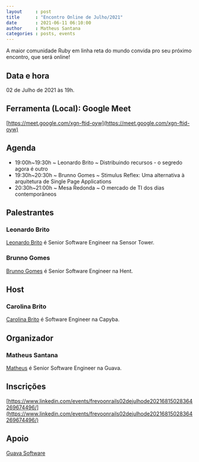 ```yaml
---
layout     : post
title      : "Encontro Online de Julho/2021"
date       : 2021-06-11 06:10:00
author     : Matheus Santana
categories : posts, events
---
```


A maior comunidade Ruby em linha reta do mundo convida pro seu próximo encontro, que será online!

## Data e hora

02 de Julho de 2021 às 19h.

## Ferramenta (Local): Google Meet

[https://meet.google.com/xgn-ftid-oyw](https://meet.google.com/xgn-ftid-oyw)

## Agenda

- 19:00h~19:30h ~ Leonardo Brito ~ Distribuindo recursos - o segredo agora é outro
- 19:30h~20:30h ~ Brunno Gomes ~ Stimulus Reflex: Uma alternativa à arquitetura de Single Page Applications
- 20:30h~21:00h ~ Mesa Redonda ~ O mercado de TI dos dias contemporâneos

## Palestrantes

### Leonardo Brito

[Leonardo Brito](https://www.linkedin.com/in/leonardo-mendes-brito/) é Senior Software Engineer na Sensor Tower.

### Brunno Gomes

[Brunno Gomes](https://www.linkedin.com/in/brunnogomes/) é Senior Software Engineer na Hent.

## Host

### Carolina Brito

[Carolina Brito](https://www.linkedin.com/in/coab1/) é Software Engineer na Capyba.

## Organizador

### Matheus Santana

[Matheus](https://www.linkedin.com/in/matheus-santana-78b5a31b/) é Senior Software Engineer na Guava.

## Inscrições

[https://www.linkedin.com/events/frevoonrails02dejulhode20216815028364269674496/](https://www.linkedin.com/events/frevoonrails02dejulhode20216815028364269674496/)

## Apoio

[Guava Software](https://guava.software)
